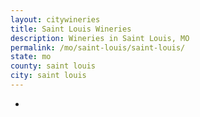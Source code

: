 ```yaml
---
layout: citywineries
title: Saint Louis Wineries
description: Wineries in Saint Louis, MO
permalink: /mo/saint-louis/saint-louis/
state: mo
county: saint louis
city: saint louis
---
```

-
